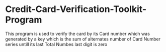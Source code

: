 # Credit-Card-Verification-Toolkit-Program
This program is used to verify the card by its Card number which was generated by  a key which is the sum of alternates number of Card Number series untill its last Total Numbes last digit is zero
